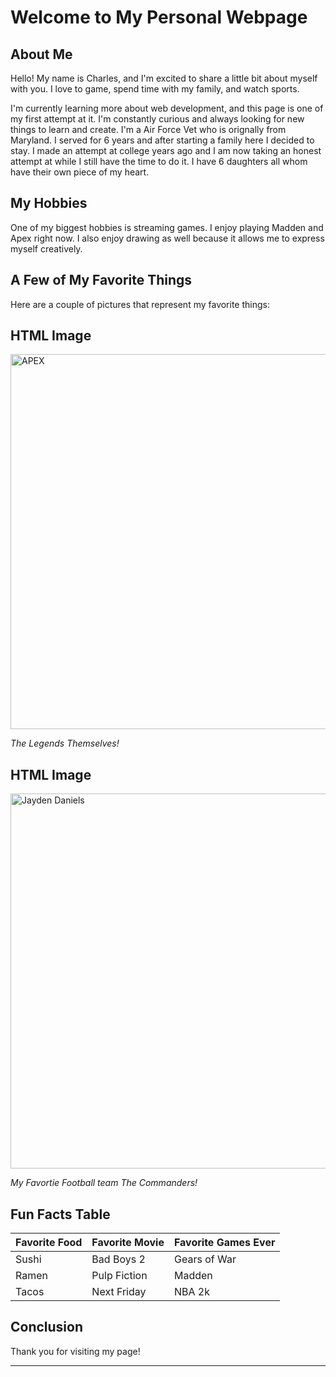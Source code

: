 # Welcome to My Personal Webpage

## About Me
Hello! My name is Charles, and I'm excited to share a little bit about myself with you. I love to game, spend time with my family, and watch sports. 

I'm currently learning more about web development, and this page is one of my first attempt at it. I'm constantly curious and always looking for new things to learn and create. I'm a Air Force Vet who is orignally from Maryland. I served for 6 years and after starting a family here I decided to stay. I made an attempt at college years ago and I am now taking an honest attempt at while I still have the time to do it. I have 6 daughters all whom have their own piece of my heart.

## My Hobbies
One of my biggest hobbies is streaming games. I enjoy playing Madden and Apex right now. I also enjoy drawing as well because it allows me to express myself creatively.


## A Few of My Favorite Things
Here are a couple of pictures that represent my favorite things:


<html>
<body>

<h2>HTML Image</h2>
<img src="https://media.contentapi.ea.com/content/dam/apex-legends/images/2019/01/apex-featured-image-16x9.jpg.adapt.crop191x100.1200w.jpg" alt="APEX" width="600" height="600">

</body>
</html>

*The Legends Themselves!*


<html>
<body>

<h2>HTML Image</h2>
<img src="https://media.bleacherreport.com/image/upload/w_800,h_533,c_fill/v1730072860/aerbrmr71xeff8narjcj.jpg" alt="Jayden Daniels" width="800" height="600">

</body>
</html>


*My Favortie Football team The Commanders!*

## Fun Facts Table

| Favorite Food | Favorite Movie | Favorite Games Ever |
| ------------- | -------------- | -------------  |
| Sushi         | Bad Boys 2     | Gears of War   |
| Ramen         | Pulp Fiction   | Madden         |
| Tacos         | Next Friday    | NBA 2k         |

## Conclusion
Thank you for visiting my page! 

---

